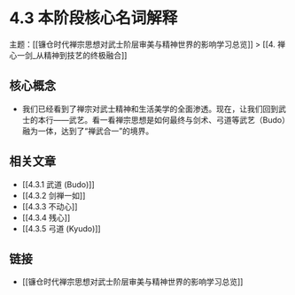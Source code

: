 # 4.3 本阶段核心名词解释

主题：[[镰仓时代禅宗思想对武士阶层审美与精神世界的影响学习总览]] > [[4. 禅心一剑_从精神到技艺的终极融合]]

## 核心概念

- 我们已经看到了禅宗对武士精神和生活美学的全面渗透。现在，让我们回到武士的本行——武艺。看一看禅宗思想是如何最终与剑术、弓道等武艺（Budo）融为一体，达到了“禅武合一”的境界。

## 相关文章

- [[4.3.1 武道 (Budo)]]
- [[4.3.2 剑禅一如]]
- [[4.3.3 不动心]]
- [[4.3.4 残心]]
- [[4.3.5 弓道 (Kyudo)]]

## 链接

- [[镰仓时代禅宗思想对武士阶层审美与精神世界的影响学习总览]]
